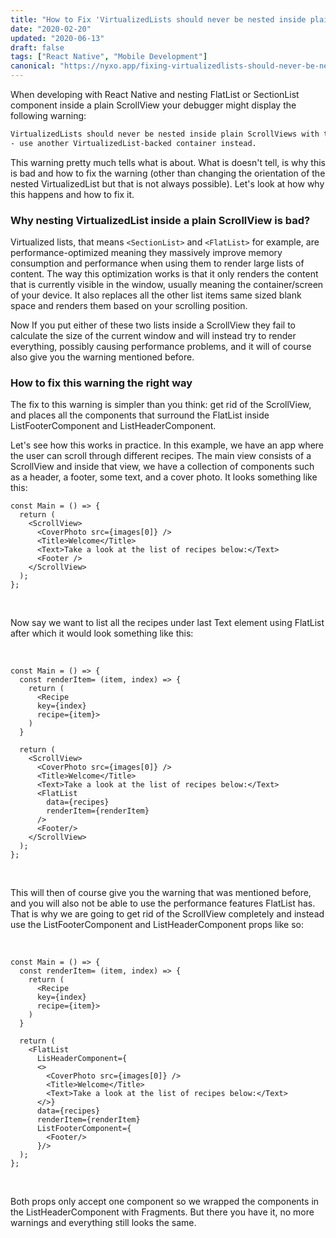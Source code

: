 ```yaml
---
title: "How to Fix 'VirtualizedLists should never be nested inside plain ScrollViews' Warning"
date: "2020-02-20"
updated: "2020-06-13"
draft: false
tags: ["React Native", "Mobile Development"]
canonical: "https://nyxo.app/fixing-virtualizedlists-should-never-be-nested-inside-plain-scrollviews"
---
```


When developing with React Native and nesting FlatList or SectionList component inside a plain ScrollView your debugger might display the following warning:

```bash
VirtualizedLists should never be nested inside plain ScrollViews with the same orientation
- use another VirtualizedList-backed container instead.
```

This warning pretty much tells what is about. What is doesn't tell, is why this is bad and how to fix the warning (other than changing the orientation of the nested VirtualizedList but that is not always possible). Let's look at how why this happens and how to fix it.

### Why nesting VirtualizedList inside a plain ScrollView is bad?

Virtualized lists, that means `<SectionList>` and `<FlatList>` for example, are performance-optimized meaning they massively improve memory consumption and performance when using them to render large lists of content. The way this optimization works is that it only renders the content that is currently visible in the window, usually meaning the container/screen of your device. It also replaces all the other list items same sized blank space and renders them based on your scrolling position.

Now If you put either of these two lists inside a ScrollView they fail to calculate the size of the current window and will instead try to render everything, possibly causing performance problems, and it will of course also give you the warning mentioned before.

### How to fix this warning the right way

The fix to this warning is simpler than you think: get rid of the ScrollView, and places all the components that surround the FlatList inside ListFooterComponent and ListHeaderComponent.

Let's see how this works in practice. In this example, we have an app where the user can scroll through different recipes. The main view consists of a ScrollView and inside that view, we have a collection of components such as a header, a footer, some text, and a cover photo. It looks something like this:

```tsx
const Main = () => {
  return (
    <ScrollView>
      <CoverPhoto src={images[0]} />
      <Title>Welcome</Title>
      <Text>Take a look at the list of recipes below:</Text>
      <Footer />
    </ScrollView>
  );
};
```

<br>

Now say we want to list all the recipes under last Text element using FlatList after which it would look something like this:

<br>

```tsx
const Main = () => {
  const renderItem= (item, index) => {
    return (
      <Recipe
      key={index}
      recipe={item}>
    )
  }

  return (
    <ScrollView>
      <CoverPhoto src={images[0]} />
      <Title>Welcome</Title>
      <Text>Take a look at the list of recipes below:</Text>
      <FlatList
        data={recipes}
        renderItem={renderItem}
      />
      <Footer/>
    </ScrollView>
  );
};
```

<br>

This will then of course give you the warning that was mentioned before, and you will also not be able to use the performance features FlatList has. That is why we are going to get rid of the ScrollView completely and instead use the ListFooterComponent and ListHeaderComponent props like so:

<br>

```tsx
const Main = () => {
  const renderItem= (item, index) => {
    return (
      <Recipe
      key={index}
      recipe={item}>
    )
  }

  return (
    <FlatList
      LisHeaderComponent={
      <>
        <CoverPhoto src={images[0]} />
        <Title>Welcome</Title>
        <Text>Take a look at the list of recipes below:</Text>
      </>}
      data={recipes}
      renderItem={renderItem}
      ListFooterComponent={
        <Footer/>
      }/>
  );
};
```

<br>

Both props only accept one component so we wrapped the components in the ListHeaderComponent with Fragments. But there you have it, no more warnings and everything still looks the same.
